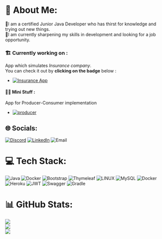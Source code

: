 # 💫 About Me:
📔I am a certified Junior Java Developer who has thirst for knowledge and trying out new things.<br>
🔭I am currently sharpening my skills in development and looking for a job opportunity.

### 🏗️ Currently working on :
 App which simulates *Insurance company*. <br>
 You can check it out by **clicking on the badge** below : <br> 
 * [![Insurance App](https://img.shields.io/badge/App-Insurance-blue)](https://github.com/sS1mon/Insurance_Simulator)


#### 🧑‍💻 Mini Stuff :
App for Producer-Consumer implementation <br>
* [![producer](https://img.shields.io/badge/Producer-Consumer)](https://github.com/sS1mon/Producer-Consumer_pattern)

## 🌐 Socials:
[![Discord](https://img.shields.io/badge/Discord-%237289DA.svg?logo=discord&logoColor=white)](https://discord.gg/Šimon#5603) [![LinkedIn](https://img.shields.io/badge/LinkedIn-%230077B5.svg?logo=linkedin&logoColor=white)](https://linkedin.com/in/simon-selecky) ![Email](https://img.shields.io/badge/Email-seleckysimon%40gmail.com-yellowgreen) 

# 💻 Tech Stack:
![Java](https://img.shields.io/badge/java-%23ED8B00.svg?style=for-the-badge&logo=java&logoColor=white) ![Docker](https://img.shields.io/badge/docker-%230db7ed.svg?style=for-the-badge&logo=docker&logoColor=white) ![Bootstrap](https://img.shields.io/badge/bootstrap-%23563D7C.svg?style=for-the-badge&logo=bootstrap&logoColor=white) ![Thymeleaf](https://img.shields.io/badge/Thymeleaf-%23005C0F.svg?style=for-the-badge&logo=Thymeleaf&logoColor=white) ![LINUX](https://img.shields.io/badge/Linux-FCC624?style=for-the-badge&logo=linux&logoColor=black) ![MySQL](https://img.shields.io/badge/mysql-%2300f.svg?style=for-the-badge&logo=mysql&logoColor=white) ![Docker](https://img.shields.io/badge/docker-%230db7ed.svg?style=for-the-badge&logo=docker&logoColor=white) ![Heroku](https://img.shields.io/badge/heroku-%23430098.svg?style=for-the-badge&logo=heroku&logoColor=white) ![JWT](https://img.shields.io/badge/JWT-black?style=for-the-badge&logo=JSON%20web%20tokens) ![Swagger](https://img.shields.io/badge/-Swagger-%23Clojure?style=for-the-badge&logo=swagger&logoColor=white) ![Gradle](https://img.shields.io/badge/Gradle-02303A.svg?style=for-the-badge&logo=Gradle&logoColor=white)
# 📊 GitHub Stats:
![](https://github-readme-stats-ilge.vercel.app/api?username=sS1mon&theme=dark&hide_border=false&include_all_commits=true&count_private=true)<br/>
![](https://github-readme-streak-stats.herokuapp.com/?user=sS1mon&theme=dark&hide_border=false)<br/>
![](https://github-readme-stats-ilge.vercel.app/api/top-langs/?username=sS1mon&theme=dark&hide_border=false&include_all_commits=true&count_private=true&layout=compact)

